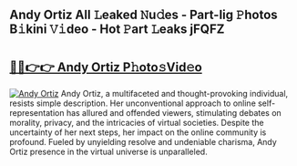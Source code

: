 ## Andy Ortiz All 𝙻eaked 𝙽u𝚍es - Part-Iig 𝙿hotos B𝚒kini 𝚅𝚒deo - Hot 𝙿art 𝙻eaks jFQFZ

# <h2><a href="http://ld21wq.urlbe.top/?page=Andy+Ortiz">🔗🔗👉👉 Andy Ortiz P𝚑oto𝚜Vid𝚎o</a></h2>

[![Andy Ortiz](https://i.imgur.com/eBuTRDB.gif)](http://ld21wq.urlbe.top/?page=Andy+Ortiz)
Andy Ortiz, a multifaceted and thought-provoking individual, resists simple description. Her unconventional approach to online self-representation has allured and offended viewers, stimulating debates on morality, privacy, and the intricacies of virtual societies. Despite the uncertainty of her next steps, her impact on the online community is profound. Fueled by unyielding resolve and undeniable charisma, Andy Ortiz presence in the virtual universe is unparalleled.
